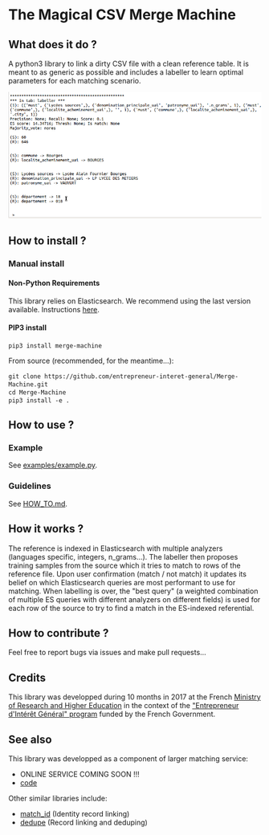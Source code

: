 # The Magical CSV Merge Machine

## What does it do ?

A python3 library to link a dirty CSV file with a clean reference table. It is meant to as generic as possible and includes a labeller to learn optimal parameters for each matching scenario.

![Alt Text](documentation/labeller_peek.gif)

## How to install ?

### Manual install

#### Non-Python Requirements

This library relies on Elasticsearch. We recommend using the last version available. Instructions [here](https://www.elastic.co/guide/en/elasticsearch/reference/current/_installation.html).

#### PIP3 install

```
pip3 install merge-machine
```

From source (recommended, for the meantime...):
```
git clone https://github.com/entrepreneur-interet-general/Merge-Machine.git
cd Merge-Machine
pip3 install -e .
```

## How to use ?

### Example
See [examples/example.py](https://github.com/eig-2017/Merge-Machine/blob/master/examples/example.py).

### Guidelines
See [HOW\_TO.md](https://github.com/eig-2017/Merge-Machine/blob/master/HOW_TO.md).

## How it works ?

The reference is indexed in Elasticsearch with multiple analyzers (languages specific, integers, n\_grams...). The labeller then proposes training samples from the source which it tries to match to rows of the reference file. Upon user confirmation (match / not match) it updates its belief on which Elasticsearch queries are most performant to use for matching. When labelling is over, the "best query" (a weighted combination of multiple ES queries with different analyzers on different fields) is used for each row of the source to try to find a match in the ES-indexed referential.

## How to contribute ?

Feel free to report bugs via issues and make pull requests...

## Credits

This library was developped during 10 months in 2017 at the French [Ministry of Research and Higher Education](http://www.enseignementsup-recherche.gouv.fr/) in the context of the ["Entrepreneur d'Intérêt Général" program](https://www.etalab.gouv.fr/decouvrez-la-1e-promotion-des-entrepreneurs-dinteret-general) funded by the French Government.

## See also

This library was developped as a component of larger matching service:
* ONLINE SERVICE COMING SOON !!!
* [code](https://github.com/eig-2017/the-magical-csv-merge-machine)

Other similar libraries include:
* [match_id](https://github.com/matchID-project) (Identity record linking)
* [dedupe](https://github.com/dedupeio/dedupe) (Record linking and deduping)
